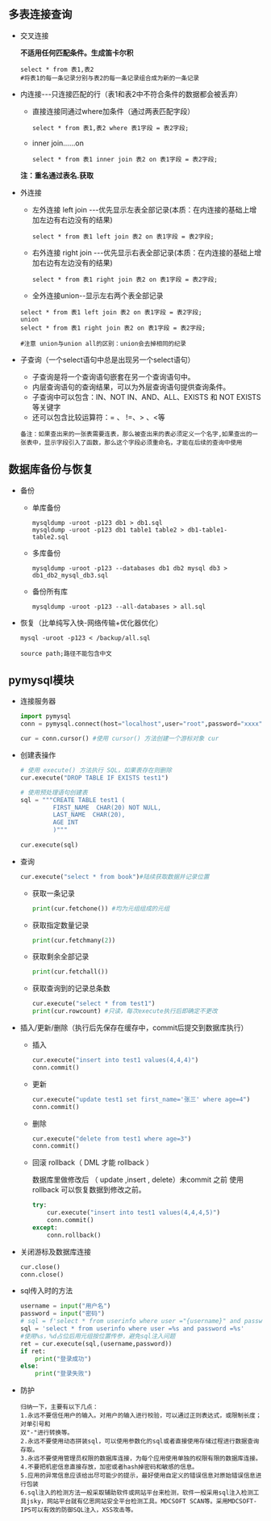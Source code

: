 ## 多表连接查询

+ 交叉连接

   **不适用任何匹配条件。生成笛卡尔积** 

  ```mysql
  select * from 表1,表2
  #将表1的每一条记录分别与表2的每一条记录组合成为新的一条记录
  ```

  

+ 内连接---只连接匹配的行（表1和表2中不符合条件的数据都会被丢弃）

  + 直接连接同通过where加条件（通过两表匹配字段）

    ```mysql
    select * from 表1,表2 where 表1字段 = 表2字段;
    ```

  + inner join……on

    ```mysql
    select * from 表1 inner join 表2 on 表1字段 = 表2字段;
    ```

  **注：重名通过表名.获取**

+ 外连接

  + 左外连接 left join   ---优先显示左表全部记录(本质：在内连接的基础上增加左边有右边没有的结果)

    ```mysql
    select * from 表1 left join 表2 on 表1字段 = 表2字段;
    ```

  + 右外连接 right join   ---优先显示右表全部记录(本质：在内连接的基础上增加右边有左边没有的结果)

    ```mysql
    select * from 表1 right join 表2 on 表1字段 = 表2字段;
    ```

  +  全外连接union--显示左右两个表全部记录
  
    ```mysql
    select * from 表1 left join 表2 on 表1字段 = 表2字段;
    union
    select * from 表1 right join 表2 on 表1字段 = 表2字段;
    
    #注意 union与union all的区别：union会去掉相同的纪录
    ```
  
+ 子查询（一个select语句中总是出现另一个select语句）

   + 子查询是将一个查询语句嵌套在另一个查询语句中。
   + 内层查询语句的查询结果，可以为外层查询语句提供查询条件。
   + 子查询中可以包含：IN、NOT IN、AND、ALL、EXISTS 和 NOT EXISTS等关键字
   + 还可以包含比较运算符：= 、 !=、> 、<等

   ```
   备注：如果查出来的一张表需要连表，那么被查出来的表必须定义一个名字,如果查出的一张表中，显示字段引入了函数，那么这个字段必须重命名，才能在后续的查询中使用
   ```

   

## 数据库备份与恢复

+ 备份

  + 单库备份

    ```mysql
    mysqldump -uroot -p123 db1 > db1.sql
    mysqldump -uroot -p123 db1 table1 table2 > db1-table1-table2.sql
    ```

  + 多库备份

    ```mysql
    mysqldump -uroot -p123 --databases db1 db2 mysql db3 > db1_db2_mysql_db3.sql
    ```

  + 备份所有库

    ```mysql
    mysqldump -uroot -p123 --all-databases > all.sql
    ```

    

+ 恢复（比单纯写入快-网络传输+优化器优化）

  ```
  mysql -uroot -p123 < /backup/all.sql
  
  source path;路径不能包含中文
  ```

  

## pymysql模块

+ 连接服务器

  ```python
  import pymysql
  conn = pymysql.connect(host="localhost",user="root",password="xxxx",database="dbname")
  
  cur = conn.cursor() #使用 cursor() 方法创建一个游标对象 cur
  ```

+ 创建表操作

  ```python
  # 使用 execute() 方法执行 SQL，如果表存在则删除
  cur.execute("DROP TABLE IF EXISTS test1")
  ```

  ```python
  # 使用预处理语句创建表
  sql = """CREATE TABLE test1 (
           FIRST_NAME  CHAR(20) NOT NULL,
           LAST_NAME  CHAR(20),
           AGE INT
           )"""
   
  cur.execute(sql)
  ```

+ 查询

  ```python
  cur.execute("select * from book")#陆续获取数据并记录位置
  ```

  + 获取一条记录

    ```python
    print(cur.fetchone()) #均为元组组成的元组
    ```

  + 获取指定数量记录

    ```python
    print(cur.fetchmany(2))
    ```

  + 获取剩余全部记录

    ```python
    print(cur.fetchall())
    ```

  + 获取查询到的记录总条数

    ```python
    cur.execute("select * from test1")
    print(cur.rowcount) #只读，每次execute执行后即确定不更改
    ```

    

+ 插入/更新/删除（执行后先保存在缓存中，commit后提交到数据库执行）

  + 插入

    ```python
    cur.execute("insert into test1 values(4,4,4)")
    conn.commit()
    ```

  + 更新

    ```python
    cur.execute("update test1 set first_name='张三' where age=4")
    conn.commit()
    ```

  + 删除

    ```python
    cur.execute("delete from test1 where age=3")
    conn.commit()
    ```

  + 回滚 rollback（ DML 才能 rollback ）

    数据库里做修改后 （ update ,insert , delete）未commit 之前 使用rollback 可以恢复数据到修改之前。

    ```python
    try:
        cur.execute("insert into test1 values(4,4,4,5)")
        conn.commit()
    except:
        conn.rollback()
    ```

+ 关闭游标及数据库连接

  ```python
  cur.close()
  conn.close()
  ```

+ sql传入时的方法

  ```python
  username = input("用户名")
  password = input("密码")
  # sql = f'select * from userinfo where user ="{username}" and password ="{password}"'
  sql = 'select * from userinfo where user =%s and password =%s'
  #使用%s，%d占位后用元组按位置传参，避免sql注入问题
  ret = cur.execute(sql,(username,password))
  if ret:
      print("登录成功")
  else:
      print("登录失败")
  ```

+ 防护

  ```
  归纳一下，主要有以下几点：
  1.永远不要信任用户的输入。对用户的输入进行校验，可以通过正则表达式，或限制长度；对单引号和
  双"-"进行转换等。
  2.永远不要使用动态拼装sql，可以使用参数化的sql或者直接使用存储过程进行数据查询存取。
  3.永远不要使用管理员权限的数据库连接，为每个应用使用单独的权限有限的数据库连接。
  4.不要把机密信息直接存放，加密或者hash掉密码和敏感的信息。
  5.应用的异常信息应该给出尽可能少的提示，最好使用自定义的错误信息对原始错误信息进行包装
  6.sql注入的检测方法一般采取辅助软件或网站平台来检测，软件一般采用sql注入检测工具jsky，网站平台就有亿思网站安全平台检测工具。MDCSOFT SCAN等。采用MDCSOFT-IPS可以有效的防御SQL注入，XSS攻击等。
  ```

  
